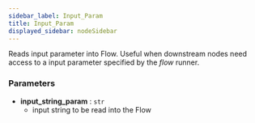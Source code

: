 ```yaml
---
sidebar_label: Input_Param
title: Input_Param
displayed_sidebar: nodeSidebar
---
```


Reads input parameter into Flow. Useful when downstream nodes need
access to a input parameter specified by the _flow_ runner.


### Parameters
- **input_string_param** : `str`
  - input string to be read into the Flow